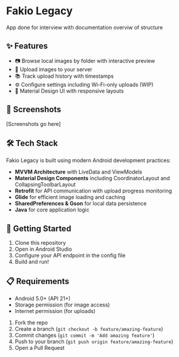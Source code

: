 # Fakio Legacy

App done for interview with documentation overviw of structure

## ✨ Features

- 📷 Browse local images by folder with interactive preview
- 🚀 Upload images to your server 
- 📚 Track upload history with timestamps
- ⚙️ Configure settings including Wi-Fi-only uploads (WIP)
- 📱 Material Design UI with responsive layouts

## 📱 Screenshots

[Screenshots go here]

## 🛠️ Tech Stack

Fakio Legacy is built using modern Android development practices:

- **MVVM Architecture** with LiveData and ViewModels
- **Material Design Components** including CoordinatorLayout and CollapsingToolbarLayout
- **Retrofit** for API communication with upload progress monitoring
- **Glide** for efficient image loading and caching
- **SharedPreferences & Gson** for local data persistence
- **Java** for core application logic

## 🚀 Getting Started

1. Clone this repository
2. Open in Android Studio
3. Configure your API endpoint in the config file
4. Build and run!

## 📋 Requirements

- Android 5.0+ (API 21+)
- Storage permission (for image access)
- Internet permission (for uploads)

1. Fork the repo
2. Create a branch (`git checkout -b feature/amazing-feature`)
3. Commit changes (`git commit -m 'Add amazing feature'`)
4. Push to your branch (`git push origin feature/amazing-feature`)
5. Open a Pull Request

